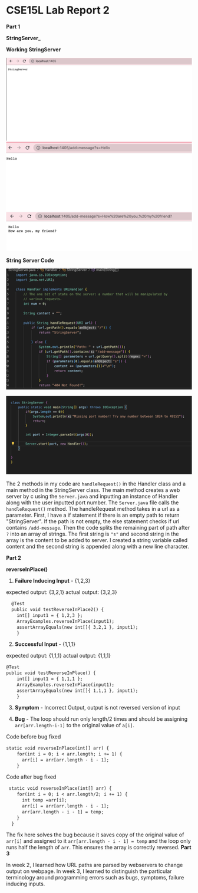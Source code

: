 CSE15L Lab Report 2
=====


__Part 1__

__StringServer___

__Working StringServer__

![Image](StringSrvr1.png)
![Image](StringSrvr2.png)
![Image](StringSrvr3.png)

__String Server Code__

![Image](StringServerCode1.png)

![Image](StringServerCode2.png)

The 2 methods in my code are `handleRequest()` in the Handler class and a main method in the StringServer class. The main method creates a web server by
c using the `Server.java` and inputting an instance of Handler along with the user inputted port number. The `Server.java` file calls the `handleRequest()` method.
The handleRequest method takes in a url as a parameter. First, I have a if statement if there is an empty path to return "StringServer".
If the path is not empty, the else statement checks if url contains `/add-message`. Then the code splits the remaining part of path after `?` into an array of strings.
The first string is `"s"` and second string in the array is the content to be added to server. I created a string variable called content and 
the second string is appended along with a new line character.


__Part 2__


__reverseInPlace()__

1) __Failure Inducing Input__ - {1,2,3}

expected output: {3,2,1}  actual output: {3,2,3}
```
  @Test
  public void testReverseInPlace2() {
    int[] input1 = { 1,2,3 };
    ArrayExamples.reverseInPlace(input1);
    assertArrayEquals(new int[]{ 3,2,1 }, input1);
	}

```

2) __Successful Input__  - {1,1,1}

expected output: {1,1,1}  actual output: {1,1,1}

```
@Test 
public void testReverseInPlace() {
    int[] input1 = { 1,1,1 };
    ArrayExamples.reverseInPlace(input1);
    assertArrayEquals(new int[]{ 1,1,1 }, input1);
	}
```


3) __Symptom__ - Incorrect Output, output is not reversed version of input


4) __Bug__ - The loop should run only length/2 times and should be assigning `arr[arr.length-i-1]` to the original value of `a[i]`.

Code before bug fixed
```
static void reverseInPlace(int[] arr) {
    for(int i = 0; i < arr.length; i += 1) {
      arr[i] = arr[arr.length - i - 1];
    }

```


Code after bug fixed 
```
 static void reverseInPlace(int[] arr) {
    for(int i = 0; i < arr.length/2; i += 1) {
      int temp =arr[i];
      arr[i] = arr[arr.length - i - 1];
      arr[arr.length - i - 1] = temp;
    }
  }

```
The fix here solves the bug because it saves copy of the original value of `arr[i]` and assigned to it `arr[arr.length - i - 1] = temp` and the loop only
runs half the length of `arr`. This ensures the array is correctly reversed.
__Part 3__

In week 2, I learned how URL paths are parsed by webservers to change output on webpage. In week 3, I learned to distinguish the particular terminology
around programming errors such as bugs, symptoms, failure inducing inputs.




